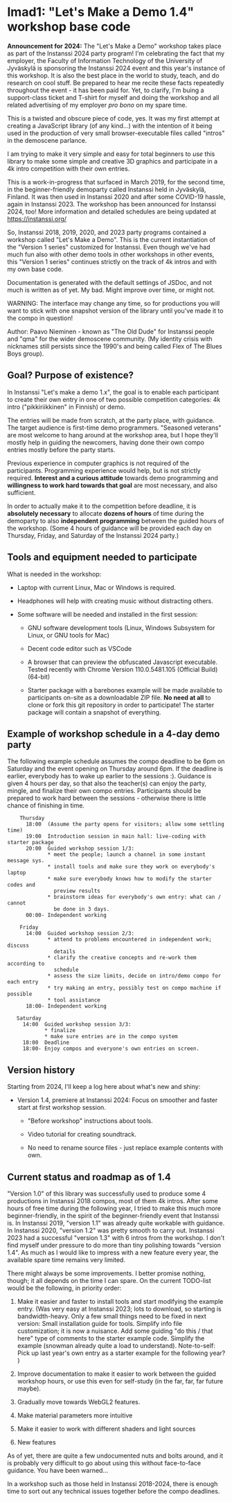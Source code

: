 # lmad1: "Let's Make a Demo 1.4" workshop base code

**Announcement for 2024:** The "Let's Make a Demo" workshop takes place as
part of the Instanssi 2024 party program! I'm celebrating the fact
that my employer, the Faculty of Information Technology of the University
of Jyväskylä is sponsoring the Instanssi 2024 event and this year's
instance of this workshop. It is also the best place in the world to study,
teach, and do research on cool stuff. Be prepared to hear me recite these facts
repeatedly throughout the event - it has been paid for. Yet, to clarify,
I'm buing a support-class ticket and T-shirt for myself and doing the
workshop and all related advertising of my employer *pro bono* on my
spare time.

This is a twisted and obscure piece of code, yes. It was my first
attempt at creating a JavaScript library (of any kind...) with the
intention of it being used in the production of very small
browser-executable files called "intros" in the demoscene parlance.

I am trying to make it very simple and easy for total beginners to
*use* this library to make some simple and creative 3D graphics and
participate in a 4k intro competition with their own entries.

This is a work-in-progress that surfaced in March 2019, for the second time, in
the beginner-friendly demoparty called Instanssi held in Jyväskylä, Finland. It
was then used in Instanssi 2020 and after some COVID-19 hassle, again in
Instanssi 2023. The workshop has been announced for Instanssi 2024, too!
More information and detailed schedules are being updated at
https://instanssi.org/

So, Instanssi 2018, 2019, 2020, and 2023 party programs contained a workshop called
"Let's Make a Demo". This is the current instantiation of the "Version 1 series"
customized for Instanssi. Even though we've had much fun also with other demo
tools in other workshops in other events, this "Version 1 series" continues
strictly on the track of 4k intros and with my own base code.

Documentation is generated with the default settings of JSDoc, and not
much is written as of yet. My bad. Might improve over time, or might
not.

WARNING: The interface may change any time, so for productions you
will want to stick with one snapshot version of the library until
you've made it to the compo in question!

Author: Paavo Nieminen - known as "The Old Dude" for Instanssi people
and "qma" for the wider demoscene community. (My identity crisis
with nicknames still persists since the 1990's and being called Flex of
The Blues Boys group).

## Goal? Purpose of existence?

In Instanssi "Let's make a demo 1.x", the goal is to enable each
participant to create their own entry in one of two possible
competition categories: 4k intro ("pikkiriikkinen" in Finnish) or
demo.

The entries will be made from scratch, at the party place, with guidance. The
target audience is first-time demo programmers. "Seasoned veterans" are most
welcome to hang around at the workshop area, but I hope they'll mostly help in
guiding the newcomers, having done their own compo entries mostly before the
party starts.

Previous experience in computer graphics is not required of the
participants. Programming experience would help, but is not strictly
required. **Interest and a curious attitude** towards demo programming
and **willingness to work hard towards that goal** are most necessary,
and also sufficient.

In order to actually make it to the competition before deadline, it is
**absolutely necessary** to allocate **dozens of hours** of time during
the demoparty to also **independent programming** between the guided hours
of the workshop. (Some 4 hours of guidance will be provided each day on
Thursday, Friday, and Saturday of the Instanssi 2024 party.)

## Tools and equipment needed to participate

What is needed in the workshop:

- Laptop with current Linux, Mac or Windows is required.

- Headphones will help with creating music without distracting others.

- Some software will be needed and installed in the first session:

  + GNU software development tools (Linux, Windows Subsystem for Linux, or GNU tools for Mac)

  + Decent code editor such as VSCode

  + A browser that can preview the obfuscated Javascript executable. Tested recently with Chrome Version 110.0.5481.105 (Official Build) (64-bit)

  + Starter package with a barebones example will be made available to participants on-site as a downloadable ZIP file. **No need at all** to clone or fork this git repository in order to participate! The starter package will contain a snapshot of everything.

## Example of workshop schedule in a 4-day demo party

The following example schedule assumes the compo deadline to be 6pm on Saturday
and the event opening on Thursday around 6pm. If the deadline is earlier,
everybody has to wake up earlier to the sessions :). Guidance is given 4 hours
per day, so that also the teacher(s) can enjoy the party, mingle, and finalize
their own compo entries. Participants should be prepared to work hard between
the sessions - otherwise there is little chance of finishing in time.

```
    Thursday
      18:00  (Assume the party opens for visitors; allow some settling time)
      19:00  Introduction session in main hall: live-coding with starter package
      20:00  Guided workshop session 1/3:
             * meet the people; launch a channel in some instant message sys.
             * install tools and make sure they work on everybody's laptop
             * make sure everybody knows how to modify the starter codes and
               preview results
             * brainstorm ideas for everybody's own entry: what can / cannot
               be done in 3 days.
      00:00- Independent working

    Friday
      14:00  Guided workshop session 2/3:
             * attend to problems encountered in independent work; discuss
               details
             * clarify the creative concepts and re-work them according to
               schedule
             * assess the size limits, decide on intro/demo compo for each entry
             * try making an entry, possibly test on compo machine if possible
             * tool assistance
      18:00- Independent working

   Saturday
     14:00  Guided workshop session 3/3:
            * finalize
            * make sure entries are in the compo system
     18:00  Deadline
     18:00- Enjoy compos and everyone's own entries on screen.
```

## Version history

Starting from 2024, I'll keep a log here about what's new and shiny:

- Version 1.4, premiere at Instanssi 2024: Focus on smoother and faster start at
  first workshop session.
  
  + "Before workshop" instructions about tools.
  
  + Video tutorial for creating soundtrack.

  + No need to rename source files - just replace example contents with own.

## Current status and roadmap as of 1.4

"Version 1.0" of this library was successfully used to produce some 4
productions in Instanssi 2018 compos, most of them 4k intros. After some hours
of free time during the following year, I tried to make this much more
beginner-friendly, in the spirit of the beginner-friendly event that Instanssi
is. In Instanssi 2019, "version 1.1" was already quite workable with guidance.
In Instanssi 2020, "version 1.2" was pretty smooth to carry out. Instanssi
2023 had a successful "version 1.3" with 6 intros from the workshop. I don't
find myself under pressure to do more than tiny polishing towards
"version 1.4". As much as I would like to impress with a new feature every
year, the available spare time remains very limited.

There might always be some improvements. I better promise
nothing, though; it all depends on the time I can spare.
On the current TODO-list would be the following, in priority
order:

1. Make it easier and faster to install tools and start
   modifying the example entry. (Was very easy at Instanssi 2023; lots to download, so starting is bandwidth-heavy. Only a few small things need to be fixed in next version: Small installation guide for tools. Simplify info file customization; it is now a nuisance. Add some guiding "do this / that here" type of comments to the starter example code. Simplify the example (snowman already quite a load to understand). Note-to-self: Pick up last year's own entry as a starter example for the following year? )

2. Improve documentation to make it easier to work between the guided
   workshop hours, or use this even for self-study (in the far, far, far
   future maybe).

3. Gradually move towards WebGL2 features.

4. Make material parameters more intuitive

5. Make it easier to work with different shaders and light sources

6. New features

As of yet, there are quite a few undocumented nuts and bolts around,
and it is probably very difficult to go about using this without
face-to-face guidance. You have been warned...

In a workshop such as those held in Instanssi 2018-2024, there is enough time to
sort out any technical issues together before the compo deadlines.
